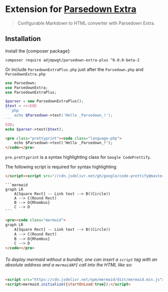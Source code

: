 Extension for [Parsedown Extra](https://github.com/erusev/parsedown-extra)
==========================================================================

> Configurable Markdown to HTML converter with Parsedown Extra.

## Installation

Install the [composer package]:

    composer require adjmpwgt/parsedown-extra-plus ^0.0.0-beta-2

Or include `ParsedownExtraPlus.php` just after the `Parsedown.php` and `ParsedownExtra.php`

~~~ php
use Parsedown;
use ParsedownExtra;
use ParsedownExtraPlus;

$parser = new ParsedownExtraPlus();
$text = <<<EOD
```php
    echo $Parsedown->text('Hello _Parsedown_!');
```
EOD;
echo $parser->text($text);
~~~

~~~html
<pre class="prettyprint"><code class="language-php">
    echo $Parsedown->text('Hello _Parsedown_!');
</code></pre>
~~~

`pre.prettyprint` is a syntax highlighting class for `Google CodePrettify`.

The following script is required for syntax highlighting

```html
</script><script src="//cdn.jsdelivr.net/gh/google/code-prettify@master/loader/run_prettify.js"></script>
```

~~~text
```mermaid
graph LR
    A[Square Rect] -- Link text --> B((Circle))
    A --> C(Round Rect)
    B --> D{Rhombus}
    C --> D
```
~~~

```html
<pre><code class="mermaid">
graph LR
    A[Square Rect] -- Link text --> B((Circle))
    A --> C(Round Rect)
    B --> D{Rhombus}
    C --> D
</code></pre>
```

###### To deploy mermaid without a bundler, one can insert a `script` tag with an absolute address and a `mermaidAPI` call into the HTML like so:

```html
<script src="https://cdn.jsdelivr.net/npm/mermaid/dist/mermaid.min.js"></script>
<script>mermaid.initialize({startOnLoad:true});</script>
```

